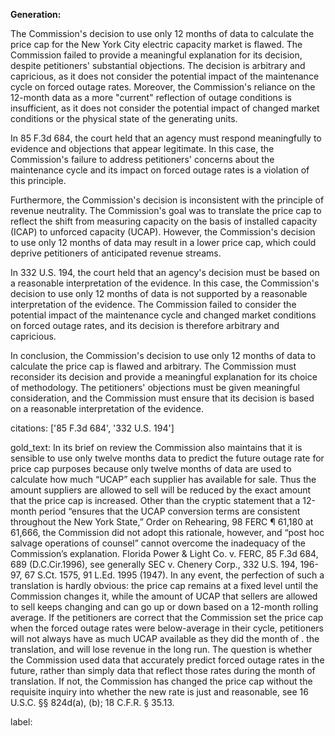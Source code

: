 **Generation:**



The Commission's decision to use only 12 months of data to calculate the price cap for the New York City electric capacity market is flawed. The Commission failed to provide a meaningful explanation for its decision, despite petitioners' substantial objections. The decision is arbitrary and capricious, as it does not consider the potential impact of the maintenance cycle on forced outage rates. Moreover, the Commission's reliance on the 12-month data as a more "current" reflection of outage conditions is insufficient, as it does not consider the potential impact of changed market conditions or the physical state of the generating units.

In 85 F.3d 684, the court held that an agency must respond meaningfully to evidence and objections that appear legitimate. In this case, the Commission's failure to address petitioners' concerns about the maintenance cycle and its impact on forced outage rates is a violation of this principle.

Furthermore, the Commission's decision is inconsistent with the principle of revenue neutrality. The Commission's goal was to translate the price cap to reflect the shift from measuring capacity on the basis of installed capacity (ICAP) to unforced capacity (UCAP). However, the Commission's decision to use only 12 months of data may result in a lower price cap, which could deprive petitioners of anticipated revenue streams.

In 332 U.S. 194, the court held that an agency's decision must be based on a reasonable interpretation of the evidence. In this case, the Commission's decision to use only 12 months of data is not supported by a reasonable interpretation of the evidence. The Commission failed to consider the potential impact of the maintenance cycle and changed market conditions on forced outage rates, and its decision is therefore arbitrary and capricious.

In conclusion, the Commission's decision to use only 12 months of data to calculate the price cap is flawed and arbitrary. The Commission must reconsider its decision and provide a meaningful explanation for its choice of methodology. The petitioners' objections must be given meaningful consideration, and the Commission must ensure that its decision is based on a reasonable interpretation of the evidence.



citations: ['85 F.3d 684', '332 U.S. 194']

gold_text: In its brief on review the Commission also maintains that it is sensible to use only twelve months data to predict the future outage rate for price cap purposes because only twelve months of data are used to calculate how much “UCAP” each supplier has available for sale. Thus the amount suppliers are allowed to sell will be reduced by the exact amount that the price cap is increased. Other than the cryptic statement that a 12-month period “ensures that the UCAP conversion terms are consistent throughout the New York State,” Order on Rehearing, 98 FERC ¶ 61,180 at 61,666, the Commission did not adopt this rationale, however, and “post hoc salvage operations of counsel” cannot overcome the inadequacy of the Commission’s explanation. Florida Power & Light Co. v. FERC, 85 F.3d 684, 689 (D.C.Cir.1996), see generally SEC v. Chenery Corp., 332 U.S. 194, 196-97, 67 S.Ct. 1575, 91 L.Ed. 1995 (1947). In any event, the perfection of such a translation is hardly obvious: the price cap remains at a fixed level until the Commission changes it, while the amount of UCAP that sellers are allowed to sell keeps changing and can go up or down based on a 12-month rolling average. If the petitioners are correct that the Commission set the price cap when the forced outage rates were below-average in their cycle, petitioners will not always have as much UCAP available as they did the month of . the translation, and will lose revenue in the long run. The question is whether the Commission used data that accurately predict forced outage rates in the future, rather than simply data that reflect those rates during the month of translation. If not, the Commission has changed the price cap without the requisite inquiry into whether the new rate is just and reasonable, see 16 U.S.C. §§ 824d(a), (b); 18 C.F.R. § 35.13.

label: 